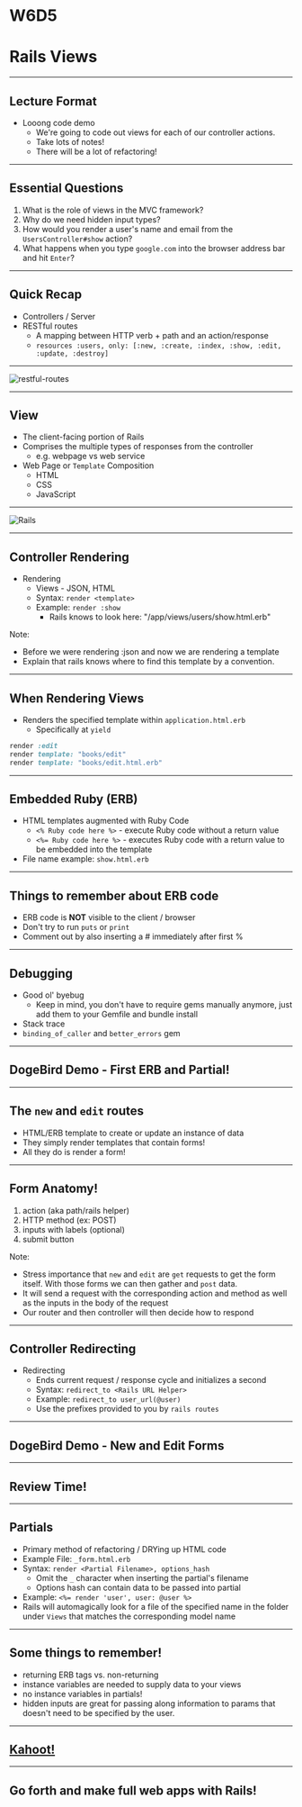 # W6D5
# Rails Views

---

## Lecture Format

* Looong code demo
  * We're going to code out views for each of our controller actions.
  * Take lots of notes!
  * There will be a lot of refactoring!

---

## Essential Questions

1. What is the role of views in the MVC framework?
2. Why do we need hidden input types?
3. How would you render a user's name and email from the `UsersController#show` action?
4. What happens when you type `google.com` into the browser address bar and hit `Enter`?

---

## Quick Recap

* Controllers / Server
* RESTful routes
  * A mapping between HTTP verb + path and an action/response  
  * `resources :users, only: [:new, :create, :index, :show, :edit, :update, :destroy]`

---

![restful-routes](https://aa-ch-lecture-assets.s3.us-west-1.amazonaws.com/rails-views/RESTful_routes.jpeg)

---

## View

* The client-facing portion of Rails
* Comprises the multiple types of responses from the controller
  * e.g. webpage vs web service
* Web Page or `Template` Composition
  * HTML
  * CSS
  * JavaScript


---

![Rails](https://aa-ch-lecture-assets.s3.us-west-1.amazonaws.com/rails-views/rails_diagram.png)

---

## Controller Rendering

* Rendering
  * Views - JSON, HTML
  * Syntax: `render <template>`
  * Example: `render :show`
    * Rails knows to look here: "/app/views/users/show.html.erb"

Note:

* Before we were rendering :json and now we are rendering a template
* Explain that rails knows where to find this template by a convention.

---

## When Rendering Views

* Renders the specified template within `application.html.erb`
  * Specifically at `yield`

```ruby
render :edit
render template: "books/edit"
render template: "books/edit.html.erb"
```

---

## Embedded Ruby (ERB)

* HTML templates augmented with Ruby Code
  * `<% Ruby code here %>` - execute Ruby code without a return value 
  * `<%= Ruby code here %>` - executes Ruby code with a return value to be embedded into the template
* File name example: `show.html.erb`

---

## Things to remember about ERB code

* ERB code is **NOT** visible to the client / browser
* Don't try to run `puts` or `print`
* Comment out by also inserting a # immediately after first %

---

## Debugging

* Good ol' byebug
  * Keep in mind, you don't have to require gems manually anymore, just add them to your Gemfile and bundle install
* Stack trace
* `binding_of_caller` and `better_errors` gem

---

## DogeBird Demo - First ERB and Partial!

---

## The `new` and `edit` routes

* HTML/ERB template to create or update an instance of data
* They simply render templates that contain forms!
* All they do is render a form!

---

## Form Anatomy!

1. action (aka path/rails helper)
2. HTTP method (ex: POST)
3. inputs with labels (optional)
4. submit button
 
Note:

* Stress importance that `new` and `edit` are `get` requests to get the form itself. With those forms we can then gather and `post` data.
* It will send a request with the corresponding action and method as well as the inputs in the body of the request
* Our router and then controller will then decide how to respond

---

## Controller Redirecting

* Redirecting
  * Ends current request / response cycle and initializes a second
  * Syntax: `redirect_to <Rails URL Helper>`
  * Example: `redirect_to user_url(@user)`
  * Use the prefixes provided to you by `rails routes`

---

## DogeBird Demo - New and Edit Forms

---

## Review Time!

---

## Partials

* Primary method of refactoring / DRYing up HTML code
* Example File: `_form.html.erb`
* Syntax: `render <Partial Filename>, options_hash`
  * Omit the `_` character when inserting the partial's filename
  * Options hash can contain data to be passed into partial
* Example: `<%= render 'user', user: @user %>`
* Rails will automagically look for a file of the specified name in the folder under `Views` that matches the corresponding model name

---

## Some things to remember!

* returning ERB tags vs. non-returning
* instance variables are needed to supply data to your views
* no instance variables in partials!
* hidden inputs are great for passing along information to params that doesn't need to be specified by the user.

---

## [Kahoot!](https://play.kahoot.it/v2/?quizId=a57d345d-f4a4-4c24-bfc0-ed9ebaea1b4f)

---

## Go forth and make full web apps with Rails!
